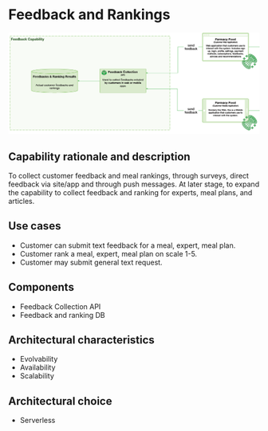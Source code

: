 # Feedback and Rankings

![image](../Images/Feedbacks.PNG) 

## Capability rationale and description

To collect customer feedback and meal rankings, through surveys, direct feedback via site/app and through push messages. At later stage, to expand the capability to collect feedback and ranking for experts, meal plans, and articles.

## Use cases

* Customer can submit text feedback for a meal, expert, meal plan.
* Customer rank a meal, expert, meal plan on scale 1-5.
* Customer may submit general text request.

## Components

* Feedback Collection API
* Feedback and ranking DB

## Architectural characteristics

* Evolvability
* Availability
* Scalability

## Architectural choice

* Serverless
